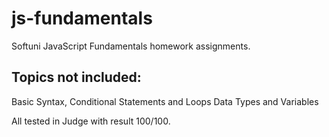 # js-fundamentals
Softuni JavaScript Fundamentals homework assignments.

Topics not included:
-------------------
Basic Syntax, Conditional Statements and Loops
Data Types and Variables

All tested in Judge with result 100/100.
